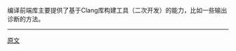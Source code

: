 编译前端库主要提供了基于Clang库构建工具（二次开发）的能力，比如一些输出诊断的方法。  


---------------------    

[原文](https://releases.llvm.org/11.0.0/tools/clang/docs/InternalsManual.html#the-frontend-library)
